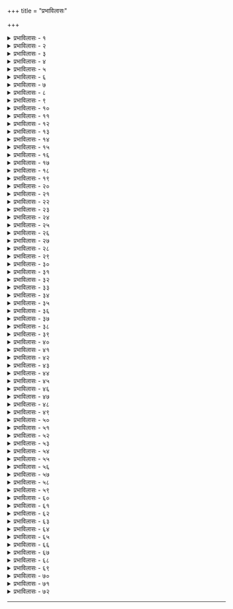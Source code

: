 +++
title = "प्रभाविलासः"

+++


<details><summary>प्रभाविलासः - १</summary>

तत इत्यादि । " दम्भो धर्मध्वजाश्रयः " इति नहुषप्रश्ने ।  
सर्वलोकपतिव्रता; सर्वेषु लोकेषु पतिव्रता । सर्वजनवल्लभेति च गम्यते ।  
" लोकस्तु भुवने जने" इत्यमरः । शुष्मभिः ; अग्निभिः । पुष्पम् ; रजः । परमिति पदच्छेदेन व्यङ्ग्यार्थः सर्वत्र द्रष्टव्यः । पूर्वदेवाः ;  
सुरद्विषः । षट्स्वनभिचरन् पतेदिति ; " अग्निदो गरदश्चैव शस्त्रपाणिर्धनापहः" इत्याद्युक्तेष्वाततायिषु प्रकृते क्षेत्रहारित्वमभिप्रेतम् । श्रूयते  
इति ; " प्रत्यगेनमभिचारस्तृणुते " इति श्रुतेः । विद्या इति । चतुष्क- 

सहिताः द्विसप्त विद्याः अष्टादश विद्या इत्यर्थः । 

" अङ्गानि वेदाश्चत्वारो मीमांसा न्यायविस्तरः । 

पुराणं धर्मशास्त्रं च विद्या ह्येताश्वतुर्दश ॥ 

आयुर्वेदो धनुर्वेदो गान्धर्वश्चेत्यनुक्रमात् । 

अर्थशास्त्रं परं तस्माद्विद्याद्यष्टादश स्मृताः ॥  
X४५५ 

इत्युक्तत्वात् । चतुर्गुणितचन्द्रकलाः ; षोडशकलानां चतुर्गुणने चतुः- षष्टिर्भवति । ताश्चेतिहासादयः । तदुक्तम् 

" अथेतिहासागमौ च काव्यालंकारनाटकम् । 

गायकत्वं कवित्वं च कामशास्त्रं दुरोदरम् । 

देशभाषा लिपिज्ञानं लिप्तिकर्म च वाचनम् । 

सर्वाणि चापदानानि सर्पशास्त्रं तु शाकुनम् । 

सामुद्रिकं रत्नशास्त्रं रथाश्वगतिकौशलम् । 

मल्लशास्त्रं सूदकर्म भूरुहाणां च दोहदम् । 

गन्धवादो वातुवादः खन्या वादो रसस्य च । 

जालवादोऽभिसंस्तम्भः खड्गस्तम्भो जलस्य च ।

वाचः स्तम्भो वयः स्तम्भो वश्याकर्षणमोहनम् । 

विद्वेषणोच्चाटनं च मारणं कालवञ्चनम् । 

पयसि प्लवचातुर्य पादुकानिधिरेव च । 

वाक्सिद्धिर्गुडिकासिद्धिरैन्द्रजालकमेव च । 

अञ्जनं परदृष्टेस्तु वञ्चनं स्वरवञ्चनम् । 

मणिमन्त्रौषधानां च सिद्धयश्वोरकर्म च ।

चित्रलोहाश्ममृद्दारुवेणुचर्माम्बरक्रियाः । 

अदृश्यकरणी दूतिकरणी मृगया रतिः । 

वाणिज्यं पाशुपाल्यं च कृषिरासवकर्म च । 

लावकुक्कुटमेषादियुद्धकारणकौशलम् । 

चतुःषष्टिकलाश्चैताः कलाविद्भिः प्रकीर्तिताः ॥ 

इति ॥ १ ॥
</details>



<details><summary>प्रभाविलासः - २</summary>

X४५६  
भृगुपतिः; परशुरामः ॥ २ ॥
</details>



<details><summary>प्रभाविलासः - ३</summary>

महाश्रोत्रियेति । अश्रोत्रियेति च व्यज्यते । ये त्विति । दम्भार्थं कृताः सर्वेऽपि धर्मा निष्फला भवन्तीति तात्पर्यम् ॥ ३ ॥
</details>



<details><summary>प्रभाविलासः - ४</summary>

बृसी; व्रत्यासनम् । आचक्रवालम् ; चक्रवालगिरिपर्यन्तम् ।  
दिशाचक्रवालम्; दिशामण्डलम् । 

“लोकालोकगिरौ चक्रवालः क्लीबं 

तु मण्डले " इति निघण्टुः । सुरभिः; कामधेनुः । " सुरभिस्तु गवि स्त्रियाम् । वसन्तचैत्रयोः पुंसि त्रिषु सौम्यसुगन्धिनोः" इति रत्न-  
मालायाम् । त्रयोदशमित्यादि; अप्रामाणिकत्वं व्यज्यते ॥ ४ ॥
</details>



<details><summary>प्रभाविलासः - ५</summary>

छन्द इति । छन्दः प्रभृतीनि वेदाङ्गानि । छन्दसि छन्दिता 

शिक्षिता बुद्धिर्येषां ते 

व्याकरणम् । कल्पः 

“ छन्दः पद्येऽभिलाषे च " इत्यमरः । पदम् ; 

कल्पसूत्रम् । विकल्पःः संशयः । विगणिताः  
ज्योतिर्गणानां नक्षत्राणामावृत्तयो यैस्ते । कर्मदेवता ब्रह्मकाण्डभेदेन मीमासा - त्रैविध्यम् । नयविस्तरः न्यायशास्त्रम् ॥ ५ ॥
</details>



<details><summary>प्रभाविलासः - ६</summary>

आकाश इति कर्णे दत्वेति शेषः । तदुक्तम् -

“अप्रविष्टैः सहालापः स एवाकाशभाषितम् । 

एष प्रयोज्य आकाशे कर्णे दत्वेत्यनन्तरम् ।

 किमाहेति वचोऽनूद्य पश्चात्कार्ये तदुत्तरम् ॥”

इति । विधिमिति । विहगेन; हंसेन । पयसोः ; नीरक्षीरयोः । कलशी- सुतः ; अगस्त्यः ॥ ६ ॥
</details>



<details><summary>प्रभाविलासः - ७</summary>

मदंशेति । गोत्रप्रथमः कूटस्थऋषिः । अप्रत्यक्षमिति ; परैरनालक्ष्यमुच्यते । अनक्षपीडनविधिः ; " अक्षपीडां न कुर्यात् " इति विधिः । अक्षाणि ; इन्द्रियाणि । जातिभेदमन्तरेण प्रवृत्तिरिति कथयितुं विष्वग्वृत्तीत्युक्तम् । तप इति पारदार्यादिकं लक्ष्यते । प्रसिद्धतपोवैलक्षण्यमाह - विश्वाधिकमिति । तद्धि तत्त्वसाक्षात्काराक्षपीडनैकतानत्वादियुक्तम् ॥ ७ ॥
</details>



<details><summary>प्रभाविलासः - ८</summary>

बहव इति । विगूहयितुम् ; अपलपितुम् ॥ ८ ॥
</details>



<details><summary>प्रभाविलासः - ९</summary>

अनपह्नुतवद्भिरिति । अनपह्नुतवद्भिः ; अपह्नवासमर्थैः । उपजापः ; भेदः । " समौ भेदोपजापौ " इत्यमरः ॥ ९ ॥
</details>



<details><summary>प्रभाविलासः - १०</summary>

षडूभिरिति । 

“कणादस्याक्षपादस्य व्यासस्य कपिलस्य च । 

पतञ्जलेजैमिनेश्च दर्शनानि षडेव हि ॥ " 

इत्युक्तलक्षणैः । वस्तुस्थित्यैकरूप्ये; वस्तुनो द्वैरूप्यासंभवादर्थैकरूपत्वे । विहतिविनिहते; सप्तभयादिबाधिते । कस्य ; वस्तुनः । कीदृग्व्यवस्था; अनवस्थितिरेवेत्यर्थः ॥ १० ॥
</details>



<details><summary>प्रभाविलासः - ११</summary>

अष्टाचत्वारिंशतमिति । नीचोक्त्या भाषया ; प्राकृतभाषया । बोधिवृक्षस्य अश्वत्यस्य ॥ ११ ॥
</details>



<details><summary>प्रभाविलासः - १२</summary>

अद्वैतमिति । अद्वैतं मायिषु । द्वैतं तार्किकेषु । द्वैताद्वैतसमाहारो भास्करादिषु । दुःस्थेति ; सप्तभङ्गीषु 

॥ १२ ॥
</details>



<details><summary>प्रभाविलासः - १३</summary>

पुरा किल शंकरो नाम भिक्षुः भट्टाचार्यशिष्यं मण्डन मिश्रं वादपणेन वशीकृत्य स्वमते निवेशितवानित्यैतिह्यम् । तन्मनसि कृत्वाह-वादेति । क्वथन् ; दृप्यन् । सुरेश्वरवार्तिकादिकं हृदि कृत्वाह - अर्हदिति । कृतान्त- क्रमान्; सिद्धान्तभेदान् । व्यतिहारितान् ; परिवर्तितान् ॥ १३ ॥
</details>



<details><summary>प्रभाविलासः - १४</summary>

अनियतेति । पीठमर्दाः ; नर्मसचिवाः ॥ १४ ॥
</details>



<details><summary>प्रभाविलासः - १५</summary>

सुरङ्गायाम् ; गर्तविशेषे । अत्याहितम् ; अनिष्टम् । " सांख्यसौगतचार्वाकसंकराच्छंकरोदयः " इति वचनं मनसि कृत्वोपहसन्नाह-  
श्वभूरिति । सौगताः सौत्रान्तिकयोगाचारादयः । तेषां हि बाह्यं कृत्स्नं जगत् प्रतीतिवैचित्र्यकृतं मिथ्याभूतमिति च मतम् । तदेव मायिनामपि जीवनमिति संबन्धिन इत्युक्तम् । मायिनां प्रायेण भस्मोद्धूलनरुद्राक्षधारण- लिङ्गपूजादेः शिष्टकाष्ठाभिमानात् पाशुपतसंबन्धः । तन्मतस्यासांप्रदायि कत्वं वक्तुं वैदेशिको देशिक इत्युक्तम् । अन्तःकरणस्य चिच्छायापत्त्य बुद्धित्वकल्पनादेः सांख्यादिसाधारणतया तत्संबन्ध उक्तः । तस्य संज्ञा माह - मिथ्याचारेति । केवलद्रविणाशया देशकालपात्रादिनियममन्तरे प भृतकाध्यापकत्वं वक्तुं विप्लावक इत्युक्तम् । आह च विद्या - 

“योऽर्थार्थी मां द्विजे दद्याद्वेदं चैवाविधानतः । 

अनध्याये च तं प्राहुर्वेदविप्लावकं बुधाः ॥” 

इति ॥ १५ ॥
</details>



<details><summary>प्रभाविलासः - १६</summary>

अयाचन्त इति । धनाया शैलूषीसहचरिताश्च साकूतगतयश्चेति 

द्वन्द्वः ॥ १६ ॥
</details>



<details><summary>प्रभाविलासः - १७</summary>

स्वतन्त्रेति । सौत्रामणीरसः ; मद्यरसः । विविध भूमिकाः ; शिष्टतापादक रुद्राक्षपवित्रकमण्डलुभस्मधौतवस्त्रादयः । वियातम् ; धार्ष्ट्यम् । वितथदत्तवित्तम्; उक्तलक्षणानां यत्किंचित्प्रदानमपि निष्फलमित्यर्थः ॥ १७ ॥
</details>



<details><summary>प्रभाविलासः - १८</summary>

संस्कारा इति । जातकर्मादिकमुपनयने विवाहे वान्तर्भाव्य तत्रापि वाद्यगीतनृत्तादिकमेव प्रायेण कारयन्तीति उत्सवैकवपुष इत्युक्तम् । नटमायिकमिति; मृदाहरणजलप्रक्षेपाद्यभिनय मात्रं, न तु यावदुक्तकरणम् । कलेः कालस्येत्यनेनेदं स्मारितम् - 

“ वित्तमेव कलौ नृणां जन्माचारगुणोदयः । 

स्त्रीत्वे पुंस्त्वे च हि रतिर्विप्रत्वे सूत्रमेव च ॥ 

लिङ्गमेवाश्रमख्यातावन्योन्यासक्तिकारणम् । 

अनाढ्यतैव साधुत्वे पाण्डित्ये चापलं वचः । 

संस्काराश्च तथोद्वाहे स्नानमेव प्रसाधने ॥ “

इति । अलेपकाः; सांख्याः । प्रक्रम इति; आरम्भ एवैवमतिक्रमः, अन्ते किमुतेति भावः ॥ १८ ॥
</details>



<details><summary>प्रभाविलासः - १९</summary>

“जातपुत्रः कृष्णकेशोऽमीनादधीत " इत्येतदपदिश्याह -- तरुणा- कृतय इति । संभोगो व्यज्यते ॥ १९ ॥
</details>



<details><summary>प्रभाविलासः - २०</summary>

श्रोत्रियान् प्रत्याह - प्रतिवीथिकमिति । कुहनासूक्तिमयीम् ; कपट- परिभाषाप्रचुराम । कुसीदवृत्तिम् ; वृद्धिजीविकाम् । अपरीक्षितशिष्यम् ; " संवत्सरं परीक्षेत " इत्याद्युक्तपरीक्षाशून्यम् । ब्रह्म ; वेदः ॥ २० ॥
</details>



<details><summary>प्रभाविलासः - २१</summary>

अपटुभणितीति । अपटुभणितिः ; असम्यम्भाषणम् । तुरंगब्रह्म- चर्यम् ; अलाभे ब्रह्मचर्यम् ॥ २१ ॥
</details>



<details><summary>प्रभाविलासः - २२</summary>

अनल्पेति । पित्तलाः ; भ्रान्ताः । जल्पः ; वादः ॥ २२ ॥
</details>



<details><summary>प्रभाविलासः - २३</summary>

दम्भस्येति । द्राघीयांसम् ; दीर्घतमम् ॥ २३ ॥
</details>



<details><summary>प्रभाविलासः - २४</summary>

अभ्यर्णम् ; समीपम् । शमेति । सप्तम्यन्तपदान्ते श्रूयमाणो दम्भशब्दः प्रत्येकमन्वेति ॥ २४ ॥
</details>



<details><summary>प्रभाविलासः - २५</summary>

शिक्षेति । प्रतिष्ठा ; स्थैर्यम् ॥ २५ ॥
</details>



<details><summary>प्रभाविलासः - २६</summary>

अलिकेति । अलिकम् ; ललाटम् । विवृतनतिविशेषः ; शिताष्टाङ्गादिनमस्कारभेदः ॥ २६ ॥
</details>



<details><summary>प्रभाविलासः - २७</summary>

कलियुगसंन्यासिनामिति । " तपस्विनो ग्रामवासा न्यासिनोऽर्थाभिलाषिणः" इति वचनं स्मारितम् । भिक्षेति । शाटी ; वस्त्रम् ॥ २७ ॥
</details>



<details><summary>प्रभाविलासः - २८</summary>

आचारेति । कूटः ; समूहः ॥ २८ ॥
</details>



<details><summary>प्रभाविलासः - २९</summary>

विरुद्धेति । नियमक्रमैः; योगाभ्यासपर्वभिः । अपत्यम् ; मनुः । 

तातःः काश्यपः ॥ २९ ॥
</details>



<details><summary>प्रभाविलासः - ३०</summary>

No commentary  ॥ ३० ॥
</details>



<details><summary>प्रभाविलासः - ३१</summary>

Cप्रभाविलासः 

निरवधीति । निरवधीना गुणानां कल्याणगुणानां ग्रामः समूहो यस्मिन् तस्मिन्, " बहवो नृप कल्याणगुणाः पुत्रस्य सन्ति ते " इत्युक्तत्वात् । रामे योगिध्येये, “रमन्ते योगिनो यत्र " इत्युक्तत्वात् । निरागसि ; निर्दोषे । वागेवासिः खड्गः, तस्य स्फुरणेन मुषितः आलोकः ज्ञानं येषां ते । वरतनुहतिम् ; स्त्रीहननं ताटकावधम् । मनागपसर्पणमिति ; " अपासर्पत वेगेन किचित् त्वरितविक्रमः" इति स्मारितम् । उदासते; उपेक्षन्ते । अत्र रूपाख्यं गर्भसंवेस्तृतीयमङ्गमुक्तम् " रूपं वाक्यं वितर्कवत् " इति लक्षणात् ॥ ३१ ॥
</details>



<details><summary>प्रभाविलासः - ३२</summary>

;  
स्तनभरेति । एकत्र सात्त्विकोदयेन, अपरत्र भक्त्यतिशयेन च 

पुलकितेत्युक्तिः, 

“स्मरन्तः स्मारयन्तश्च मिथोऽघौघहरं हरिम् । 

भक्त्या संजातया मर्त्या बिभ्रत्युत्पुलकां तनुम् ॥

इति स्मरणात् । विजितकरणवर्गाः ; विजितेन्द्रियवर्गाः, इन्द्रियवर्गविजि ताश्च । विश्रुतात्मानः सम्यक् श्रुतब्रह्माणः, वैशिकतया प्रसिद्धस्वरूपाश्च । मुषितनिखिलधर्माः; एकत्र ज्ञाननिष्पत्त्या, अन्यत्र नास्तिक्येन ॥ ३२ ॥
</details>



<details><summary>प्रभाविलासः - ३३</summary>

श्रद्धायाजीति । श्रद्धयैव यजतीति, श्रद्धया न यजतीति वा श्रद्धामात्राभिनयेन यागशीलः, न तु दक्षिणाभोजनादिनेति । षड् रसाः मधुरादयः, त एव ब्रह्मेति वादी ; भक्ष्याभक्ष्यविवेकमन्तरेण केवलकदर्य इत्यर्थः । कामे एव एकोऽन्तो निष्ठा यस्येति कामैकान्ती । काकिणीनिष्कस्य सुवर्णकणस्य दासः ; तदर्थं नीचसेवामप्यनुमन्यमान इत्यर्थः । काकिणीमात्राभिलाषेण कृत्याकृत्यशून्यतयात्यन्तनीचतां प्राप्त इति वार्थः । तदुक्तम्- 

" कलौ काकिणिकेऽप्यर्थे विगृह्य त्यक्तसौहृदाः । 

यक्ष्यन्ति हि प्रियान् प्राणान् हनिष्यन्ति स्वकानपि ॥ " 

इति । माजराणामिति, बैडालव्रतिका उच्यन्ते । तल्लक्षणं तु- 

" धर्मध्वजी सदा लुब्धश्छाद्मिको लोकदाम्भिकः । 

बैडालव्रतिको ज्ञेयो हिंस्रः सर्वातिसंधिकः ॥

यस्य धर्मध्वजो नित्यं स्वाराड्ध्वज इवोच्छ्रितः । 

चरितानि च पापानि बैडालोऽसौ प्रकीर्तितः ॥ "  
प्रभाविलास. 

इति । कुक्कुटव्रतिलक्षणं च - 

" सभागतानां यः सभ्यः पक्षपातं समाश्रयेत् । 

तमाहुः कौक्कुटं देवास्तस्याप्यन्नं विवर्जयेत् ॥ " 

इति । बकानामिति ; तल्लक्षणं तु- 

"" 

अर्वादृष्टिनैकृतिकः स्वार्थसाधनतत्परः । 

शठो मिथ्याविनीतश्च बकवृत्तिरुदाहृतः ॥ ३३ ॥
</details>



<details><summary>प्रभाविलासः - ३४</summary>

इति । नवदलेति । प्रभोः ; नारायणस्य । नटपरिवृढः ; शिवः । स्थपुट- पुटसापेक्षः ; विस्तीर्णपत्रभाजनापेक्षः ॥ ३४ ॥
</details>



<details><summary>प्रभाविलासः - ३५</summary>

अवक्तव्यमिति ; " एकान्ती व्यपदेष्टव्यो नैव ग्रामकुलादिभिः ' इति वचनं स्मारितम् । भवतीमिति । संनिवेशेन ; आकृतिविशेषेण ॥ ३५ ॥
</details>



<details><summary>प्रभाविलासः - ३६</summary>

क्रियासमभिहारेण ; पौनःपुन्येन । दूरे प्रणमन्तीति; दूरपरि-  
हारो व्यज्यते । अपूर्वदंपत्योरिति; अवर्णपूर्वदंपत्योरिति व्यज्यते ।  
तुण्डीरमिति । स्कन्दभूपालः शूद्रप्रभुः कश्चित् । क्षुद्रकाञ्चीति; बृहत्काञ्ची लक्ष्यते ॥ ३६ ॥
</details>



<details><summary>प्रभाविलासः - ३७</summary>

विहस्येति । विहसितं हास विशेषः, 

स्थूलः कर्णकटुध्वानो बाष्पपूराप्लुतेक्षणः । 

करोपगूढपार्श्वश्च हासो विहसितं मतम् ॥ 

इत्युक्तत्वात् । रथ्येति । रम्यावादेन व्यभिचारारोपेण विशङ्क्यमाना काचित् जरठा वृद्धा, तत्संबन्धिन्यन्या, तया सह संभाषणात् ॥ ३७ ॥
</details>



<details><summary>प्रभाविलासः - ३८</summary>

प्रजानामिति । बृहतां पतयः बृहस्पतयः ॥ ३८ ॥
</details>



<details><summary>प्रभाविलासः - ३९</summary>

सारमेयः ; भषकः । तत्साम्यमेवाभिव्यनक्ति - जातिमात्रेति ।  
जातिः ब्राह्मणत्वादिः, तन्मात्रशरणाः । न तु तदुचिताचाराः । अन्यत्र भस्म- 

भरिताधिश्रयणीमात्राश्रयाः । 

“चुल्लीकाम्पिल्यगोत्रेषु छन्दः सामान्यजन्मसु । 

मालतीजातिफलयोर्जातिर्धात्र्यामलंकृतौ ॥ " 

इति निघण्टुः । बहिष्कृताः; स्वजनैः परित्यक्ताः ; अन्यत्र बहिरेव कृताः । आहतजघन्यवृत्तयः ; अङ्गीकृतनीचाचाराः, स्वीकृतजघनसंबन्धिव्यापाराश्च । तुल्यमन्यत् । हास्यरसो व्यङ्ग्यः ॥ ३९ ॥
</details>



<details><summary>प्रभाविलासः - ४०</summary>

मयीति । उपकण्ठेः समीपे । अम्युज्जिहानः ; प्रत्युद्गच्छन् । अत्र कविनिवद्धवक्तप्रौढोक्तिकल्पितातिशयोक्तिः ॥ ४० ॥
</details>



<details><summary>प्रभाविलासः - ४१</summary>

कतीति स्पष्टम् । अत्राप्यतिशयोक्तिः ॥ ४१ ॥
</details>



<details><summary>प्रभाविलासः - ४२</summary>

परधनेति । पशुवध एव परिशेषो यस्य स चासौ नाम्नैव यज्ञो यस्य सः, “ यजन्ते नामयज्ञैस्ते " इत्युक्तत्वात् । तेन स्ववशजनः ; 

स्वाधीनजनः ॥ ४२ ॥
</details>



<details><summary>प्रभाविलासः - ४३</summary>

ध्रुवमिति । गुणोत्तरापवादी ; उत्कृष्टगुणतिरस्कारकः ॥ ४३ ॥
</details>



<details><summary>प्रभाविलासः - ४४</summary>

गौडेति । गौडादीनां धर्मध्वजमात्रत्वं न तु वास्तवधार्मिकत्वम् । तदार्येणेत्यादिना परिहारो नाम नाटयालंकारः, " परिहारस्तु विज्ञेयः  
कृतानुचितमार्जनम्" इति लक्षणात् । सिंहवनगुप्तिन्यायः सिंहेन वनं, वनेन सिंहो रक्ष्यत इति न्यायः । प्रायोपवेशमास्थिता इति सुग्रीवसचिव - 

।  
समाधिः । सुरेति । प्रतिफलितैः लिपिप्रकारैः लिपिभेदैः दीप्यन्तः मणयः इन्द्रनीला येषु तानि तेषां मकुटानामंशव एव मषीरसः तेनानुलिप्ताम् । यद्वा प्रतिफलिता च सा लिपिप्रकारेषु दीप्यन्मणिमकुटांशुमषीरसानुलिप्ता च, ताम् । अथवा प्रतिफलिताः प्रतिहत्य प्रसृताः, अत एव लिपि - प्रकारेण दीप्यन्तो व्याप्नुवन्तो मणिमकुटांशवः, त एव मषीरसः, तेनानुलिप्ताम् ॥ ४४ ॥
</details>



<details><summary>प्रभाविलासः - ४५</summary>

वर्ग इति । क्षोणीभृतः ; राजानः ॥ ४५ ॥
</details>



<details><summary>प्रभाविलासः - ४६</summary>

अचरमप्रमाणम् ; प्रथमप्रमाणम् । लौकायतिकमतमुपन्यस्यति - पृथिवीति । तच्चानि; उक्तक्रमेण चत्वार्येवेत्यर्थः, आकाशस्यालीकत्वाङ्गीकारात् । मदशक्तिः ; किण्वादौ मदशक्तिः ॥ ४६ ॥
</details>



<details><summary>प्रभाविलासः - ४७</summary>

मतान्तरेषु स्वहृदय संवादोऽपि न सिध्यतीत्याह – स्वमतेति ॥ ४७॥
</details>



<details><summary>प्रभाविलासः - ४८</summary>

- 

अय्यउत्तेत्यादि । अनेन नीतिर्नाम नाट्यालंकारः. " न्यायानुवृत्तिरेवात्र नीतिरित्युच्यते यथा " इति लक्षणात् । शास्त्रान्तरविजृम्भणं सुरगुरुसिद्धान्तोत्तम्भनावधिकमित्याह - परमिति ॥ ४८ ॥
</details>



<details><summary>प्रभाविलासः - ४९</summary>

शरीरेति । तत्प्रदायिन्यः ; भोगप्रदायिन्यः ॥ ४९ ॥
</details>



<details><summary>प्रभाविलासः - ५०</summary>

अपीति । शिल्पिहस्तानपेक्षमिति व्यतिरेकालंकारो व्यज्यते ॥ ५० ॥
</details>



<details><summary>प्रभाविलासः - ५१</summary>

जक्षणादिकमिति ।” जक्षत क्रीडन् रममाणः स्त्रीभिर्वा यानैर्वा "  
इति श्रुतिरनुसंहिता । तमिस्त्रेति । तमिस्रा ; केशपाशः । शीतांशुः ; मुखम् । स्तबकौ स्तनौ । वियत्; मध्यम् । आवर्तः ; नाभिः । रम्भा ऊरुः । मणिमुकुरम् ; गण्डस्थलम् । तूणीरः ; जङ्घा । नलिनम् ; नेत्रं पादो वा । युवतीनामिति कर्मणि षष्ठी । अत्र धम्मिल्लमुखादीनां प्रकृतानामुपमेयभूताङ्गानां निगरणेन तमिस्राद्युपमानानामेव निर्देशात् आद्योऽयमतिशयोक्तिभेदः । तल्लक्षणं तु" उपमानस्य निर्देशो निगीर्णे प्रकृते तु यः " इत्यादि ॥ ५१ ॥
</details>



<details><summary>प्रभाविलासः - ५२</summary>

विलासिन्यः ; रुद्रासुकीर्तिसूत्रवतीप्रभृतयः । सत्त्वेति । सत्त्वप्रवर्तक इत्यनेन- “महान् प्रभुर्वै पुरुषः सत्त्वस्यैष प्रवर्तकः " इति श्रुत्यर्थोऽभिप्रेतः । अपिः इतरेषु कैमुत्यं दर्शयति । बहुमुखभुजंगसङ्गी; अनेक विटपरिवृतः । सहस्रफणशेषावतारभूतबलरामसहायवान् । " भुजंगो विटसर्पयोः " इति निघण्टुः । राजधानीषु ; मधुराप्रभृतिषु ॥ ५२ ॥
</details>



<details><summary>प्रभाविलासः - ५३</summary>

मोक्षशास्त्रप्रवर्तकानामपि वागन्या प्रवृत्तिरन्येति विप्रलम्भकत्वमेवेत्याह -- मूढेति ॥ ५३ ॥
</details>



<details><summary>प्रभाविलासः - ५४</summary>

यदुक्तं श्रीभूमि नीलानायक इति तत्रोत्तरमाह - दांपत्यमिति । सहजमिति कर्मनिमित्तत्वव्यावृत्तिः । तेन कर्मकृतवैषयिकभोगार्थं दांपत्यभावो निरस्तः । विलासिन्यः श्रूयन्त इत्येतत् प्रत्याह - तदिच्छेत्यादि । ईश्वर- संकल्पानुसारेण तत्कैकर्यैकप्रयोजनं कामिन्यादिविभागकरणमित्यर्थः । अशेषम् ; वस्तु । इत्थं शेषम् ; भगवत्कैंकर्यैकरसमित्यर्थः । अद्य तु; एवं सति । भवत्सारस्यसंवर्धकं वैरोचनं दर्शनं चार्वाकमतं विदुषां वैरस्यं विदधातीत्यन्वयः ॥ ५४ ॥
</details>



<details><summary>प्रभाविलासः - ५५</summary>

अमरेति । कलहायितम् ; कलहवदाचरितम् ॥ ५५ ॥
</details>



<details><summary>प्रभाविलासः - ५६</summary>

चरमिति । चरम् ; जङ्गमम् । इतरत् ; स्थावरम् । चन्द्रकनया 

मयूरपिच्छ्न्यायेन ॥ ५६ ॥
</details>



<details><summary>प्रभाविलासः - ५७</summary>

अतदिति । अतत्; अतद्वत् । तदिति वा ; तत्प्रकारकमिति वा । तत् ; तद्वत् । तन्नेति वा ; तत्प्रकारकं न भवतीति वा । वृथोद्यत्कथया कनतां कथकानां कत्थनक्रमेण विकल्पितः प्रक्रमः यस्याः सा । विपरि- वर्तनी ; विपर्यासकारिणी । कुतर्कशतान्येव कर्कराः कठिनगोचर्माणि, तेषां निकरेण कर्कशा ॥ ५७ ॥
</details>



<details><summary>प्रभाविलासः - ५८</summary>

। ; 

चिरेति । निपुणस्थानविदा शास्त्रप्रवर्तनयोग्योऽयमित्युपदेश- 

पात्राभिज्ञेन ॥ ५८ ॥
</details>



<details><summary>प्रभाविलासः - ५९</summary>

करणेति । करणविलयः शरीरेन्द्रियविलयः । बहुगुणेति ; सौन्दर्यादयो विवक्षिताः । अत्र कविनिबद्धवक्तृप्रौढोक्तिमूलातिशयोक्तिरलंकारः, स्वस्य वार्तिककरणादियोगात् । बृहच्वेति तेन "बृहति बृंहयति तस्मादुच्यते पर ब्रह्म " इति प्रसिद्ध ब्रह्मौपम्यं व्यज्यते ॥ ५९ ॥
</details>



<details><summary>प्रभाविलासः - ६०</summary>

पठन्त इति । विदधताम् ; विदधतु । उदन्तः ; वृत्तान्तः ॥ ६० ॥
</details>



<details><summary>प्रभाविलासः - ६१</summary>

अनन्तेति । अनन्तः ; ईश्वरः । अत्र वसन्तादिसहकारसमवधाने- sपि कामस्याकार्यकरत्वोक्तेर्विशेषोक्तिर्व्यज्यते, " सत्यां सामग्र्यां कार्यानुत्पत्तिर्विशेषोक्तिः" इति लक्षणात् ॥ ६१ ॥
</details>



<details><summary>प्रभाविलासः - ६२</summary>

पुरुषस्येति । विरज्यमाना; विरागं प्रापिता । अत्र पुरुषोत्कर्षवर्णनात् उदाहरणं नाम गर्भसंधेश्चतुर्थमङ्गमुक्तम्, “उत्कर्षान्वितं वाक्यमुदाहरणम्" इति लक्षणात् ॥ ६२ ॥
</details>



<details><summary>प्रभाविलासः - ६३</summary>

तथा- 

द्विसप्तेति । द्विसप्तदलपदेन चतुर्दश भुवनानि लक्ष्यन्ते । तैः पत्रला, प्रचुरा या द्रुहिणसृष्टिः ; अण्डान्तर्वर्ति कार्यजातं, तस्याः भङ्गक्रियायां पुरस्कृतयुगक्षयः प्रकृतिपर्यन्तलयः यस्य सः, तथाविधः भ्रुकुटिताण्डवाडम्बरः यस्य सः ॥ ६३ ॥
</details>



<details><summary>प्रभाविलासः - ६४</summary>

शाकुटस्य ; शाकविशेषस्य । शङ्कुलायाः ; लवित्रस्य । काम इति । कङ्कटः ; कवचः । अत्र वीररसो व्यज्यते ॥ ६४ ॥
</details>



<details><summary>प्रभाविलासः - ६५</summary>

क इति । आतिष्ठते तुभ्यं कस्तिष्ठते; आत्मानं प्रकाशयंस्तिष्ठति । " प्रकाशनस्थेयाख्ययोश्च" इत्यात्मनेपदम् । स्वैरम् ; स्वेच्छाचारः । येन भवता आलोकितः पुरुष इति शेषः । सरस्वतः; समुद्रान् । अत्र हिरण्याक्ष महेन्द्रागस्त्यव्यापारा व्यज्यन्ते ॥ ६५ ॥
</details>



<details><summary>प्रभाविलासः - ६६</summary>

दम्भेति । तन्वीत करोतु ॥ ६६ ॥
</details>



<details><summary>प्रभाविलासः - ६७</summary>

प्रत्यवमृष्टम् ; प्रत्यवमर्शेन निश्चितम् । पुरुषस्याभक्ष्यभक्षणे विवेकः स्वयमेव नश्यतीत्याशयेनाह — प्रज्वलतीति । चतुर्विधम् ; भक्ष्यभोज्यलेह्यचोष्यरूपम्, " पचाम्यन्नं चतुर्विधम् " इति स्मरणात् ॥ ६७ ॥
</details>



<details><summary>प्रभाविलासः - ६८</summary>

जातिदुष्टम् ; बिम्बादिकम् ; 

" बिम्बं शिशुं च कालिङ्गं तिलपिष्टं तथैव च । 

कोशातकीमलाबूं च श्वेतवार्ताकमेव च । 

नारिकानारिकेलादि जातिदुष्टमिहोच्यते ॥ 

" 

इति स्मरणात् । आश्रयदुष्टम् ; संसर्गदुष्टम् ; 

शैवपाषण्डपतितैर्विकर्मस्थैर्निरीश्वरैः । 

अवैष्णवैर्द्विजैः शूद्रैर्हरिवासरभोक्तृभिः ॥

 श्वकाकसूकरोष्ट्राद्यैरुदक्यासूतिकादिभिः । 

पुंश्चलीभिश्च नारीभिर्वृषलीपतिभिस्तथा ॥ 

स्पृष्टं दृष्टं च दत्तं च भुक्तशेषं तथैव च । 

अभक्ष्याणां च संयोगः संसर्गाद् दुष्टमुच्यते ॥ “

इति । निमित्तदुष्टम् ; कालदुष्टम् ;  
" एकादश्यां तु यच्चान्नं यच्चान्नं राहुदर्शने । 

सूतके मृतके चान्नं शुक्तं पर्युषितं तथा ॥ 

अनिर्दशाहं गीक्षीरं षष्ठ्या तैलमथापि वा ।

 नदीषु समुद्रगासु सिंहकर्कटयोर्जलम् ॥ 

निःशेषजलवाप्यादौ यत्प्रविष्टं नवोदकम् । 

नातीतपञ्चरात्रं स्यात्कालदुष्ट मिहोच्यते ॥ 

इति । अलमिति । विरुन्धानध्वंसम् ; विरोधिनां विनाशम् ॥ ६८ ॥
</details>



<details><summary>प्रभाविलासः - ६९</summary>

सप्त राजधान्यः ; अयोध्यादयः, 

" अयोध्या मधुरा माया काशी काञ्चीह्यवन्तिका । 

पुरी द्वारवती चैव सप्तैता मुक्तिदायिकाः॥  
इति स्मरणात् । स्वकीयेति । स्वकीयाख्यामात्रस्य स्वनाममात्रस्य । छुरणात्; संसर्गात्, उच्चारणादिति यावत् । परिणह्यद्भयम् ; विशालीभवन्तीं भीतिं हरन्तीति तान्, तथोक्तान् । स्वनामकीर्तनमात्रेण कीर्तयतां भयहरानित्यर्थः,” यत इन्द्र भयामहे ततो नो अभयं कृधि” ' इत्यादिश्रुतेः । भयभरानिनि पाठे स्वशब्देन मोहो गृह्यते । अत्र श्लोके हिरण्यकशिपुसाम्यं व्यज्यते ॥ ६९ ॥
</details>



<details><summary>प्रभाविलासः - ७०</summary>

भुक्तिक्षममिति । भुक्तिक्षमम्; भोजनक्षमम्, अन्यत्र संभोग - क्षमम् । समयम्; कालं, कामशास्त्रं च । एकरुचिम् ; मुख्यदीप्तिम्, एकस्वाद्यं च । प्रतपनेन प्रकृष्टतापेन, प्रतापेन च । गतिप्रतीपः गमनप्रतिबन्धकः, मुक्तिमार्गनिरोधकश्च । आशाविशेषम् ; दिग्विशेषं, तृष्णा- विशेषं च ॥ ७० ॥
</details>



<details><summary>प्रभाविलासः - ७१</summary>

अथ नैष्क्रामिकीं ध्रुवामाह -- उपहरतीति । तदुक्तम् — “ निष्क्रामसूचिकाङ्कान्ते ध्रुवा नैष्क्रामिकी भवेत् " इति । सूपकर्ता; पाचकः, सम्यगुपकर्ता चेति व्यज्यते । बलरिपुः ; इन्द्रः । स्वाद्यम्; सुइत्ययमाद्यो वर्णों यस्य तत् । धारान्तम् ; धकाररेफावन्ते यस्य तत् । सुधासुरारूप-  
पमित्यर्थः । उचितम् ; मोहोचितम् । स्वाद्यं रुचिकरं धारान्तं घृतादिरम्यम् उचितं राजोचितमिति च व्यज्यते ॥ ७१ ॥
</details>



<details><summary>प्रभाविलासः - ७२</summary>

[^183] इत्यात्रेयाहोबिलाचार्यविरचिते संकल्पसूर्योदयव्याख्याने प्रभाविलासाख्याने दम्भाद्युपालम्भो नाम पञ्चमोऽङ्कः । ॥ ७२ ॥
</details>



___________